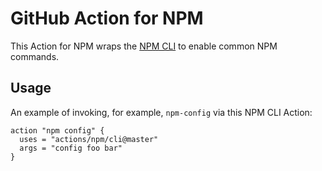 # GitHub Action for NPM

This Action for NPM wraps the [NPM CLI](https://docs.npmjs.com/cli/npm) to enable common NPM commands.

## Usage

An example of invoking, for example, `npm-config` via this NPM CLI Action:

```hcl
action "npm config" {
  uses = "actions/npm/cli@master"
  args = "config foo bar"
}
```
